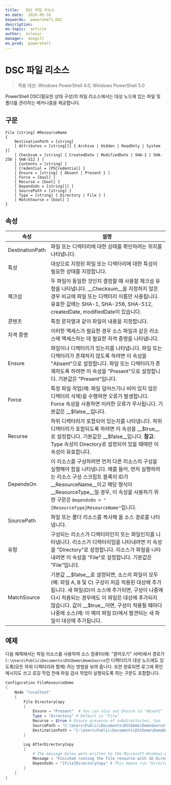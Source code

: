 ```yaml
---
title:   DSC 파일 리소스
ms.date:  2016-05-16
keywords:  powershell,DSC
description:  
ms.topic:  article
author:  eslesar
manager:  dongill
ms.prod:  powershell
---
```


# DSC 파일 리소스

> 적용 대상: Windows PowerShell 4.0, Windows PowerShell 5.0

PowerShell DSC(필요한 상태 구성)의 파일 리소스에서는 대상 노드에 있는 파일 및 폴더를 관리하는 메커니즘을 제공합니다.

## 구문
```
File [string] #ResourceName
{
    DestinationPath = [string]
    [ Attributes = [string[]] { Archive | Hidden | ReadOnly | System }]
    [ Checksum = [string] { CreatedDate | ModifiedDate | SHA-1 | SHA-256 | SHA-512 } ]
    [ Contents = [string] ]
    [ Credential = [PSCredential] ]
    [ Ensure = [string] { Absent | Present } ] 
    [ Force = [bool] ]
    [ Recurse = [bool] ]
    [ DependsOn = [string[]] ]
    [ SourcePath = [string] ]
    [ Type = [string] { Directory | File } ] 
    [ MatchSource = [bool] ]
}
```

## 속성

|  속성  |  설명   | 
|---|---| 
| DestinationPath| 파일 또는 디렉터리에 대한 상태를 확인하려는 위치를 나타냅니다.| 
| 특성| 대상으로 지정된 파일 또는 디렉터리에 대한 특성의 필요한 상태를 지정합니다.| 
| 체크섬| 두 파일이 동일한 것인지 결정할 때 사용할 체크섬 유형을 나타냅니다. __Checksum__을 지정하지 않은 경우 비교에 파일 또는 디렉터리 이름만 사용됩니다. 유효한 값에는 SHA-1, SHA-256, SHA-512, createdDate, modifiedDate이 있습니다.| 
| 콘텐츠| 특정 문자열과 같이 파일의 내용을 지정합니다.| 
| 자격 증명| 이러한 액세스가 필요한 경우 소스 파일과 같은 리소스에 액세스하는 데 필요한 자격 증명을 나타냅니다.| 
| Ensure| 파일이나 디렉터리가 있는지를 나타냅니다. 파일 또는 디렉터리가 존재하지 않도록 하려면 이 속성을 "Absent"으로 설정합니다. 파일 또는 디렉터리가 존재하도록 하려면 이 속성을 "Present"으로 설정합니다. 기본값은 "Present"입니다.| 
| Force| 특정 파일 작업(예: 파일 덮어쓰기나 비어 있지 않은 디렉터리 삭제)을 수행하면 오류가 발생합니다. Force 속성을 사용하면 이러한 오류가 무시됩니다. 기본값은 __$false__입니다.| 
| Recurse| 하위 디렉터리가 포함되어 있는지를 나타냅니다. 하위 디렉터리가 포함되도록 하려면 이 속성을 __$true__로 설정합니다. 기본값은 __$false__입니다. **참고**: Type 속성이 Directory로 설정되어 있을 때에만 이 속성이 유효합니다.| 
| DependsOn | 이 리소스를 구성하려면 먼저 다른 리소스의 구성을 실행해야 함을 나타냅니다. 예를 들어, 먼저 실행하려는 리소스 구성 스크립트 블록의 ID가 __ResourceName__이고 해당 형식이 __ResourceType__일 경우, 이 속성을 사용하기 위한 구문은 `DependsOn = "[ResourceType]ResourceName"`입니다.| 
| SourcePath| 파일 또는 폴더 리소스를 복사해 올 소스 경로를 나타냅니다.| 
| 유형| 구성되는 리소스가 디렉터리인지 또는 파일인지를 나타냅니다. 리소스가 디렉터리임을 나타내려면 이 속성을 "Directory"로 설정합니다. 리소스가 파일을 나타내려면 이 속성을 "File"로 설정합니다. 기본값은 "File"입니다.| 
| MatchSource| 기본값 __$false__로 설정되면, 소스의 파일이 모두(예: 파일 A, B 및 C) 구성이 처음 적용된 대상에 추가됩니다. 새 파일(D)이 소스에 추가되면, 구성이 나중에 다시 적용되는 경우에도 이 파일은 대상에 추가되지 않습니다. 값이 __$true__이면, 구성이 적용될 때마다 나중에 소스(예: 이 예의 파일 D)에서 발견되는 새 파일이 대상에 추가됩니다.| 

## 예제

다음 예제에서는 파일 리소스를 사용하여 소스 컴퓨터(예: "끌어오기" 서버)에서 경로가 `C:\Users\Public\Documents\DSCDemo\DemoSource`인 디렉터리가 대상 노드에도 있도록(모든 하위 디렉터리와 함께) 하는 방법을 보여 줍니다. 또한 완료되면 로그에 확인 메시지도 쓰고 로깅 작업 전에 파일 검사 작업이 실행되도록 하는 구문도 포함합니다.

```powershell
Configuration FileResourceDemo
{
    Node "localhost"
    {
        File DirectoryCopy
        {
            Ensure = "Present"  # You can also set Ensure to "Absent"
            Type = "Directory" # Default is "File".
            Recurse = $true # Ensure presence of subdirectories, too
            SourcePath = "C:\Users\Public\Documents\DSCDemo\DemoSource"
            DestinationPath = "C:\Users\Public\Documents\DSCDemo\DemoDestination"    
        }

        Log AfterDirectoryCopy
        {
            # The message below gets written to the Microsoft-Windows-Desired State Configuration/Analytic log
            Message = "Finished running the file resource with ID DirectoryCopy"
            DependsOn = "[File]DirectoryCopy" # This means run "DirectoryCopy" first.
        }
    }
}
```



<!--HONumber=May16_HO3-->



